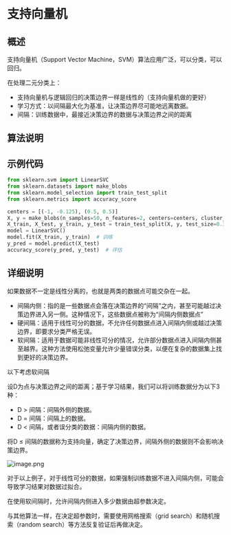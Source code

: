 # 支持向量机

## 概述

支持向量机（Support Vector Machine，SVM）算法应用广泛，可以分类，可以回归。

在处理二元分类上：

- 支持向量机与逻辑回归的决策边界一样是线性的（支持向量机做的更好）
- 学习方式：以间隔最大化为基准，让决策边界尽可能地远离数据。
- 间隔：训练数据中，最接近决策边界的数据与决策边界之间的距离

## 算法说明

## 示例代码

```python
from sklearn.svm import LinearSVC
from sklearn.datasets import make_blobs
from sklearn.model_selection import train_test_split
from sklearn.metrics import accuracy_score

centers = [(-1, -0.125), (0.5, 0.5)]
X, y = make_blobs(n_samples=50, n_features=2, centers=centers, cluster_std=0.3)
X_train, X_test, y_train, y_test = train_test_split(X, y, test_size=0.3)
model = LinearSVC()
model.fit(X_train, y_train)  # 训练
y_pred = model.predict(X_test)
accuracy_score(y_pred, y_test)  # 评估
```

## 详细说明

如果数据不一定是线性分离的，也就是两类的数据点可能交杂在一起。

- 间隔内侧：指的是一些数据点会落在决策边界的“间隔”之内，甚至可能越过决策边界进入另一侧。这种情况下，这些数据点被称为“间隔内侧数据点”
- 硬间隔：适用于线性可分的数据，不允许任何数据点进入间隔内侧或越过决策边界，即要求分类严格无误。
- 软间隔：适用于数据可能非线性可分的情况，允许部分数据点进入间隔内侧甚至越界。这种方法使用松弛变量允许少量错误分类，以便在复杂的数据集上找到更好的决策边界。

以下考虑软间隔

设D为点与决策边界之间的距离；基于学习结果，我们可以将训练数据分为以下3种：

- D > 间隔：间隔外侧的数据。
- D = 间隔：间隔上的数据。
- D < 间隔，或者误分类的数据：间隔内侧的数据。

将D ≤ 间隔的数据称为支持向量，确定了决策边界，间隔外侧的数据则不会影响决策边界。

![image.png](images/1.png)

对于以上例子，对于线性可分的数据，如果强制训练数据不进入间隔内侧，可能会导致学习结果对数据过拟合。

在使用软间隔时，允许间隔内侧进入多少数据由超参数决定。

与其他算法一样，在决定超参数时，需要使用网格搜索（grid search）和随机搜索（random search）等方法反复验证后再做决定。